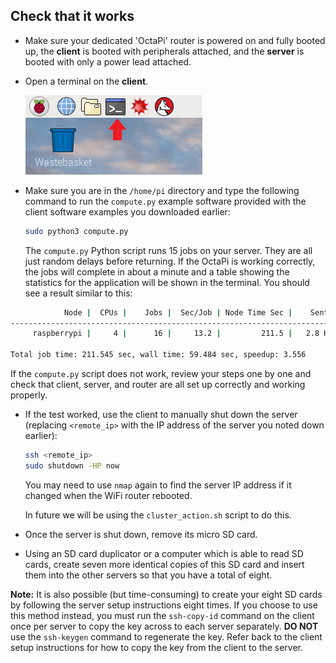 ## Check that it works

- Make sure your dedicated 'OctaPi' router is powered on and fully booted up, the **client** is booted with peripherals attached, and the **server** is booted with only a power lead attached.

- Open a terminal on the **client**.

    ![Terminal](images/terminal.png)

- Make sure you are in the `/home/pi` directory and type the following command to run the `compute.py` example software provided with the client software examples you downloaded earlier:

    ```bash
    sudo python3 compute.py
    ```
    The `compute.py` Python script runs 15 jobs on your server. They are all just random delays before returning. If the OctaPi is working correctly, the jobs will complete in about a minute and a table showing the statistics for the application will be shown in the terminal. You should see a result similar to this:

```bash
            Node |  CPUs |    Jobs |  Sec/Job | Node Time Sec |    Sent |    Rcvd
---------------------------------------------------------------------------------
     raspberrypi |     4 |      16 |     13.2 |         211.5 |   2.8 K |   3.9 K

Total job time: 211.545 sec, wall time: 59.484 sec, speedup: 3.556
```


If the `compute.py` script does not work, review your steps one by one and check that client, server, and router are all set up correctly and working properly.

- If the test worked, use the client to manually shut down the server (replacing `<remote_ip>` with the IP address of the server you noted down earlier):

    ```bash
    ssh <remote_ip>
    sudo shutdown -HP now
    ```

    You may need to use `nmap` again to find the server IP address if it changed when the WiFi router rebooted.

    In future we will be using the `cluster_action.sh` script to do this.

- Once the server is shut down, remove its micro SD card.

- Using an SD card duplicator or a computer which is able to read SD cards, create seven more identical copies of this SD card and insert them into the other servers so that you have a total of eight.

**Note:** It is also possible (but time-consuming) to create your eight SD cards by following the server setup instructions eight times. If you choose to use this method instead, you must run the `ssh-copy-id` command on the client once per server to copy the key across to each server separately. **DO NOT** use the `ssh-keygen` command to regenerate the key. Refer back to the client setup instructions for how to copy the key from the client to the server.
